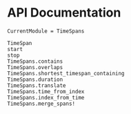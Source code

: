 # API Documentation

```@meta
CurrentModule = TimeSpans
```

```@docs
TimeSpan
start
stop
TimeSpans.contains
TimeSpans.overlaps
TimeSpans.shortest_timespan_containing
TimeSpans.duration
TimeSpans.translate
TimeSpans.time_from_index
TimeSpans.index_from_time
TimeSpans.merge_spans!
```
